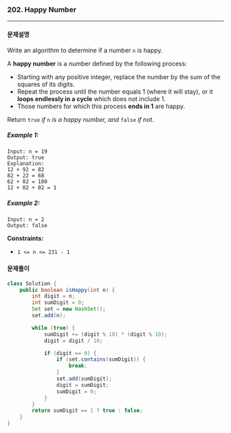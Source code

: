 ### 202. Happy Number

---

#### 문제설명

Write an algorithm to determine if a number `n` is happy.

A **happy number** is a number defined by the following process:

- Starting with any positive integer, replace the number by the sum of the squares of its digits.
- Repeat the process until the number equals 1 (where it will stay), or it **loops endlessly in a cycle** which does not include 1.
- Those numbers for which this process **ends in 1** are happy.

Return `true` *if* `n` *is a happy number, and* `false` *if not*.

##### Example 1:

```
Input: n = 19
Output: true
Explanation:
12 + 92 = 82
82 + 22 = 68
62 + 82 = 100
12 + 02 + 02 = 1
```

##### Example 2:

```
Input: n = 2
Output: false
```

**Constraints:**

- `1 <= n <= 231 - 1`

#### 문제풀이

```java
class Solution {
    public boolean isHappy(int n) {
        int digit = n;
        int sumDigit = 0;
        Set set = new HashSet();
        set.add(n);

        while (true) {
            sumDigit += (digit % 10) * (digit % 10);
            digit = digit / 10;

            if (digit == 0) {
                if (set.contains(sumDigit)) {
                    break;
                }
                set.add(sumDigit);
                digit = sumDigit;
                sumDigit = 0;
            }
        }
        return sumDigit == 1 ? true : false;
    }
}
```

